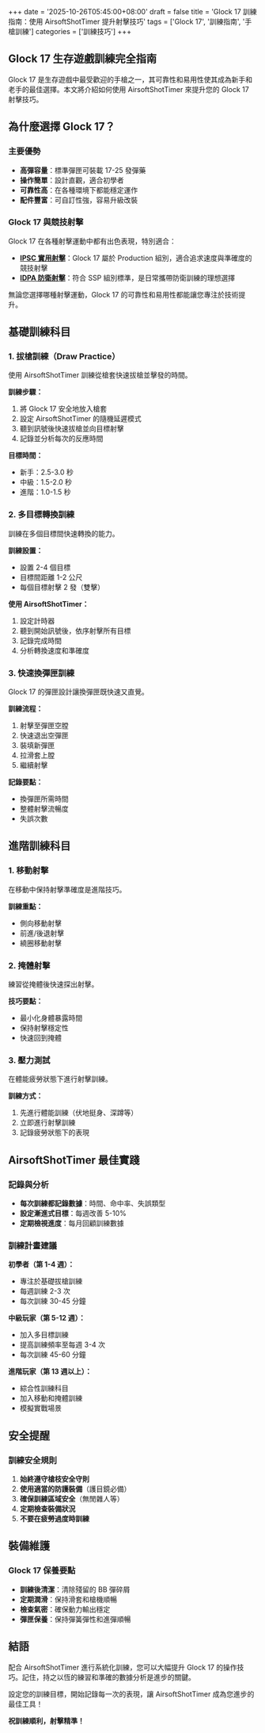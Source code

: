 +++
date = '2025-10-26T05:45:00+08:00'
draft = false
title = 'Glock 17 訓練指南：使用 AirsoftShotTimer 提升射擊技巧'
tags = ['Glock 17', '訓練指南', '手槍訓練']
categories = ['訓練技巧']
+++

## Glock 17 生存遊戲訓練完全指南

Glock 17 是生存遊戲中最受歡迎的手槍之一，其可靠性和易用性使其成為新手和老手的最佳選擇。本文將介紹如何使用 AirsoftShotTimer 來提升您的 Glock 17 射擊技巧。

## 為什麼選擇 Glock 17？

### 主要優勢

- **高彈容量**：標準彈匣可裝載 17-25 發彈藥
- **操作簡單**：設計直觀，適合初學者
- **可靠性高**：在各種環境下都能穩定運作
- **配件豐富**：可自訂性強，容易升級改裝

### Glock 17 與競技射擊

Glock 17 在各種射擊運動中都有出色表現，特別適合：

- **[IPSC 實用射擊](/posts/ipsc-training-guide/)**：Glock 17 屬於 Production 組別，適合追求速度與準確度的競技射擊
- **[IDPA 防衛射擊](/posts/idpa-training-guide/)**：符合 SSP 組別標準，是日常攜帶防衛訓練的理想選擇

無論您選擇哪種射擊運動，Glock 17 的可靠性和易用性都能讓您專注於技術提升。

## 基礎訓練科目

### 1. 拔槍訓練（Draw Practice）

使用 AirsoftShotTimer 訓練從槍套快速拔槍並擊發的時間。

**訓練步驟：**
1. 將 Glock 17 安全地放入槍套
2. 設定 AirsoftShotTimer 的隨機延遲模式
3. 聽到訊號後快速拔槍並向目標射擊
4. 記錄並分析每次的反應時間

**目標時間：**
- 新手：2.5-3.0 秒
- 中級：1.5-2.0 秒
- 進階：1.0-1.5 秒

### 2. 多目標轉換訓練

訓練在多個目標間快速轉換的能力。

**訓練設置：**
- 設置 2-4 個目標
- 目標間距離 1-2 公尺
- 每個目標射擊 2 發（雙擊）

**使用 AirsoftShotTimer：**
1. 設定計時器
2. 聽到開始訊號後，依序射擊所有目標
3. 記錄完成時間
4. 分析轉換速度和準確度

### 3. 快速換彈匣訓練

Glock 17 的彈匣設計讓換彈匣既快速又直覺。

**訓練流程：**
1. 射擊至彈匣空膛
2. 快速退出空彈匣
3. 裝填新彈匣
4. 拉滑套上膛
5. 繼續射擊

**記錄要點：**
- 換彈匣所需時間
- 整體射擊流暢度
- 失誤次數

## 進階訓練科目

### 1. 移動射擊

在移動中保持射擊準確度是進階技巧。

**訓練重點：**
- 側向移動射擊
- 前進/後退射擊
- 繞圈移動射擊

### 2. 掩體射擊

練習從掩體後快速探出射擊。

**技巧要點：**
- 最小化身體暴露時間
- 保持射擊穩定性
- 快速回到掩體

### 3. 壓力測試

在體能疲勞狀態下進行射擊訓練。

**訓練方式：**
1. 先進行體能訓練（伏地挺身、深蹲等）
2. 立即進行射擊訓練
3. 記錄疲勞狀態下的表現

## AirsoftShotTimer 最佳實踐

### 記錄與分析

- **每次訓練都記錄數據**：時間、命中率、失誤類型
- **設定漸進式目標**：每週改善 5-10%
- **定期檢視進度**：每月回顧訓練數據

### 訓練計畫建議

**初學者（第 1-4 週）：**
- 專注於基礎拔槍訓練
- 每週訓練 2-3 次
- 每次訓練 30-45 分鐘

**中級玩家（第 5-12 週）：**
- 加入多目標訓練
- 提高訓練頻率至每週 3-4 次
- 每次訓練 45-60 分鐘

**進階玩家（第 13 週以上）：**
- 綜合性訓練科目
- 加入移動和掩體訓練
- 模擬實戰場景

## 安全提醒

### 訓練安全規則

1. **始終遵守槍枝安全守則**
2. **使用適當的防護裝備**（護目鏡必備）
3. **確保訓練區域安全**（無閒雜人等）
4. **定期檢查裝備狀況**
5. **不要在疲勞過度時訓練**

## 裝備維護

### Glock 17 保養要點

- **訓練後清潔**：清除殘留的 BB 彈碎屑
- **定期潤滑**：保持滑套和槍機順暢
- **檢查氣密**：確保動力輸出穩定
- **彈匣保養**：保持彈簧彈性和進彈順暢

## 結語

配合 AirsoftShotTimer 進行系統化訓練，您可以大幅提升 Glock 17 的操作技巧。記住，持之以恆的練習和準確的數據分析是進步的關鍵。

設定您的訓練目標，開始記錄每一次的表現，讓 AirsoftShotTimer 成為您進步的最佳工具！

**祝訓練順利，射擊精準！**
